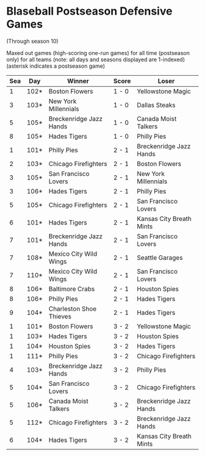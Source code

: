 # Blaseball Postseason Defensive Games
(Through season 10)



Maxed out games (high-scoring one-run games) for all time (postseason only) for all teams (note: all days and seasons displayed are 1-indexed) (asterisk indicates a postseason game)


| Sea | Day | Winner | Score | Loser | 
| ------ |------ |------ |------ |------ |
| 1 | 102* | Boston Flowers | 1 - 0 | Yellowstone Magic | 
| 3 | 103* | New York Millennials | 1 - 0 | Dallas Steaks | 
| 5 | 105* | Breckenridge Jazz Hands | 1 - 0 | Canada Moist Talkers | 
| 8 | 105* | Hades Tigers | 1 - 0 | Philly Pies | 
| 1 | 101* | Philly Pies | 2 - 1 | Breckenridge Jazz Hands | 
| 2 | 103* | Chicago Firefighters | 2 - 1 | Boston Flowers | 
| 3 | 105* | San Francisco Lovers | 2 - 1 | New York Millennials | 
| 3 | 106* | Hades Tigers | 2 - 1 | Philly Pies | 
| 5 | 105* | Chicago Firefighters | 2 - 1 | San Francisco Lovers | 
| 6 | 101* | Hades Tigers | 2 - 1 | Kansas City Breath Mints | 
| 7 | 101* | Breckenridge Jazz Hands | 2 - 1 | San Francisco Lovers | 
| 7 | 108* | Mexico City Wild Wings | 2 - 1 | Seattle Garages | 
| 7 | 110* | Mexico City Wild Wings | 2 - 1 | San Francisco Lovers | 
| 8 | 106* | Baltimore Crabs | 2 - 1 | Houston Spies | 
| 8 | 106* | Philly Pies | 2 - 1 | Hades Tigers | 
| 9 | 104* | Charleston Shoe Thieves | 2 - 1 | Hades Tigers | 
| 1 | 101* | Boston Flowers | 3 - 2 | Yellowstone Magic | 
| 1 | 103* | Hades Tigers | 3 - 2 | Houston Spies | 
| 1 | 104* | Houston Spies | 3 - 2 | Hades Tigers | 
| 1 | 111* | Philly Pies | 3 - 2 | Chicago Firefighters | 
| 4 | 103* | Breckenridge Jazz Hands | 3 - 2 | Philly Pies | 
| 5 | 104* | San Francisco Lovers | 3 - 2 | Chicago Firefighters | 
| 5 | 106* | Canada Moist Talkers | 3 - 2 | Breckenridge Jazz Hands | 
| 5 | 112* | Chicago Firefighters | 3 - 2 | Breckenridge Jazz Hands | 
| 6 | 104* | Hades Tigers | 3 - 2 | Kansas City Breath Mints | 



